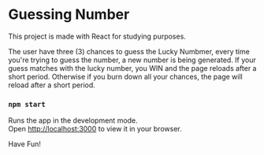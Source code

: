 # Guessing Number

This project is made with React for studying purposes.

The user have three (3) chances to guess the Lucky Numbmer,
every time you're trying to guess the number, a new number is being generated.
If your guess matches with the lucky number, you WIN and the page reloads after a short period.
Otherwise if you burn down all your chances, the page will reload after a short period.


### `npm start`

Runs the app in the development mode.\
Open [http://localhost:3000](http://localhost:3000) to view it in your browser.

Have Fun!

